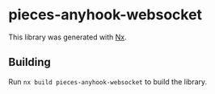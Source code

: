 # pieces-anyhook-websocket

This library was generated with [Nx](https://nx.dev).

## Building

Run `nx build pieces-anyhook-websocket` to build the library.
